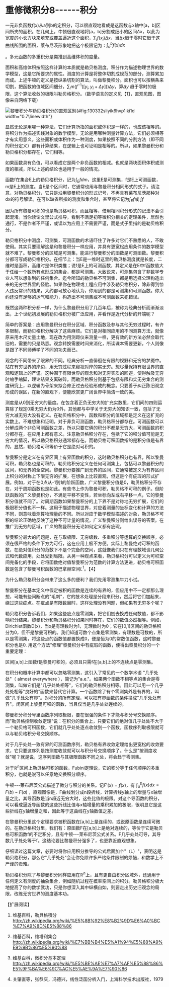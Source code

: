 # 重修微积分8------积分

一元非负函数$f(x)$从a到b的定积分，可以很直观地看成是这函数与x轴中\[a，b\]区间所夹的面积。在几何上，牛顿很直观地将\[a，b\]分割成细小的区间$\Delta x$，以此为宽度的小长方块来填充或覆盖逼近这个面积，$\sum_{i}f(x_i)\Delta x$，当Δx趋于零时它趋于这曲线所围的面积，莱布尼茨形象地把这个极限记为：$\int_{a}^{b} f(x)dx$

。多元函数的多重积分是类推到高维体积的度量。

面积和高维体积按照这样计算的本质就是勒贝格测度。积分作为描述物理世界的数学模型，这是它所要求的属性。测度的计算是将整体切割成规范的部分，测算累加而成。上述牛顿的定义是按纵条切割的算法，叫做黎曼积分。面积也可以按横条来切割，把函数的值域区间细分，$\sum _i  m(f^{-1}([y_i, y_i+\Delta y])) \Delta y$，算$\Delta y$
趋于零时的极限，这个算法收敛的极限叫勒贝格积分。（数学语言的定义见【1】，直观见图，图像来自网络下载）

![黎曼积分与勒贝格积分的直观区别](pic/130332sliyik6hvp1iki1d.png){#fig:130332sliyik6hvp1iki1d
width="0.7\\linewidth"}

显然无论是用哪一种算法，它们计算所指的面积或体积是一样的，也应该相等的。将积分作为描述实践对象的数学模型，无论是用哪种测量计算方法，它们必须相等才有实用意义。这些面积或体积作为一种测度，如果按照不同的分割方法（即不同的积分定义）都有计算结果，在逻辑上也可证明是相等的。所以，如果黎曼积分和勒贝格积分都存在，它们相等。

如果函数具有负值，可以看成它是两个非负函数的相减。也就是两块面积体积或测度的相减，所以上述的结论也适用于一般的情况。

函数f在集合E上的勒贝格积分，记为$\int_E f d m$，这里E是可测集，f是E上可测函数，m是E上的测度。当E是个区间时，它通常也用与黎曼积分相同形式的式子。请注意，对勒贝格积分，它只是沿用黎曼积分的形式记号，不再具有莱布尼茨那种对dx的符号解读。在可以缺省所指的测度和集合时，甚至将它记为$\int_E f$或
$\int f$

因为所有黎曼可积的也是勒贝格可积，而且相等，借用相同积分形式的记法不会引起混淆。当你读论文里公式推导，看到不满足初等微积分相关的定理条件，居然也通行，不是作者不严谨，或误以为应用上不需要严谨，而是式子里指的是勒贝格积分。

勒贝格积分中测度、可测集，可测函数的术语吓住了许多对它们不熟悉的人，不敢使用。其实只要理解这是和黎曼积分一样应用，并具有更宽松应用条件的数学模型就不难了。黎曼积分的区域是可测集，能进行黎曼积分的函数是可测函数。黎曼积分都可写成勒贝格积分。在细节上：当E是一维时这里的勒贝格测度就是长度，二维时是面积，高维时是体积类推；说f是E上的可测函数，其定义是在E中f函数值大于任给一个数所有点形成的集合，都是可测集。大致说来，可测集包含了非数学专业人可以想象到的任何集合。迄今所知的勒贝格不可测集，都是用选择公理构造出来的无穷世界里的怪胎。如果你在物理或工程应用中涉及勒贝格积分，除非得到惊人违反常识的结果，大约都可放心地认为，你用到的都是可测集和可测函数。你大约还没有足够的运气和能力，构造出不可测集或不可测函数来犯错误。

既然这两种积分都一样，为什么黎曼积分用了几百年后，被称为经典分析而渐渐淡出，上个世纪初发展的勒贝格积分被广泛应用，并看作是近代分析的开端呢？

简单的答案是：应用黎曼积分在积分区域、积分函数及参与其他无穷过程时，有许多限制，而勒贝格积分解决了这些麻烦。它们是对相同应用的不同测算方法，就像原来用木尺丈量土地，现在改为用测距仪来测量一样，更有效的新方法必然会取代旧的，需要的只是熟悉。观念转换需要时间来消化，所读课本需要更新，个人则像是跟了不同师傅学了不同的功夫而已。

观念的不同带来了眼界的不同。经典分析一直徘徊在有限的视野和无穷的梦魇中。站在有穷世界的岸边，用无穷过程来窥视对岸的实无穷。想尽量保持有限世界的直观和逻辑上的严谨。这种囿于有限世界的观念和对无穷实质的回避，使得触及无穷时缩手缩脚，理论结果支离破碎。而勒贝格积分则基于包括有限和实无穷集合的测度研究上，以逻辑为骨架来拟合修正过去经验形成的概念。只要善于纠正陈旧观念形成的误区，在新的直观下，便能欣赏更广阔世界中简洁一致的美。

测度是从0到无穷大的量度。在包含着正负无穷大的扩充实数里，它们间的四则运算除了规定0乘无穷大仍为0外，其他都与中学关于无穷大的知识一致，包括了无穷大减无穷大没有定义。在勒贝格积分中，函数和积分的值域都是定义在这扩充的实数上。不难想象和证明，对于非负可测函数，勒贝格积分都存在。可测函数可以分解成两个非负可测函数之差，所以只要它俩的积分不都是无穷大，可测函数的积分都存在，在应用上都有意义。注意勒贝格积分存在，包括了它的积分值可能是无穷大的情况，所以勒贝格积分通常都存在。而勒贝格可积函数指的是积分值是有界的，显然，勒贝格可积等价于它是绝对可积的。

黎曼积分是定义在有界区间上有界函数的积分，这时勒贝格积分也有界，所以黎曼可积，勒贝格也是可积的。勒贝格积分定义在任何可测集上，包括可以黎曼积分的区间，和无界的全空间。黎曼积分要推广到无界的区间，它通常被定义为有界区间上积分的对称上下限无穷的扩展，在想象上比较直观，但这是个有疵瑕的形式扩展。例如，对于在0点从-1到1的阶跃函数，广义黎曼积分值是0，勒贝格积分不存在，对于周期函数也是如此。有些书上作为黎曼可积，勒贝格不可积的例子。但阶跃函数的广义黎曼积分，不满足平移不变性，若坐标向左或右平移一点，它的黎曼积分值就不同了。对周期函数如果黎曼积分的上下界不是对称地无穷扩展，它们的极限积分值也不一样。这用于描述物理世界，对应着测量的坐标变化和计算的方法不同，则意味着测算物理量的不同。所以对应于数学模型描述的对象，勒贝格不可积的结论正确地反映了这种不可计量的情况，广义黎曼积分则给出误导的答案。在推广到无穷的区域，广义的黎曼积分无论如何定义都有疵瑕。

黎曼积分最大的问题是，在与取极限、无穷级数、多重积分等运算的交换顺序，必须在很严格的条件下方为可行，这在应用上极不方便。实际上黎曼绝对可积的函数，在绝对值积分的范数下不是个完备的空间，这就像我们只在有理数域谈几何公式和代数应用，处处受到局限。从另一种观点来看，勒贝格积分可以定义为可积空间完备化的手段，它将函数绝对值黎曼积分为范数的计算方法更进，勒贝格可积函数是包含了黎曼可积函数的巴拿赫空间$L^{1}$。【4】

为什么勒贝格积分会带来了这么多的便利？我们先用零测集牛刀小试。

黎曼积分在基本定义中假定被积的函数是连续的有界的，但应用中不一定都那么理想，可能有些间断点的"毛刺"，它的技术处理是分段来积分，然后将它们加起来，绕过这些疵点。在疵点是有限数目时，这样处理没有问题，但如果有无穷多个呢？

勒贝格积分告诉我们，如果这些疵点是零测集，把它们刨去换成任何数值，都不影响积分结果。黎曼积分和勒贝格积分如果同时存在，它们的数值必然相等。例如，Dirichlet函数D(x)，当x是有理数时为1，无理数时为0；它在\[0,1\]区间的勒贝格积分为0，但不是黎曼可积的。我们知道可数个点集是零测集，有理数是可数的，所以是零测集，将这些点的函数值都置换成0，便是恒为0的常数值函数，这时黎曼积分也是0.
用这个方法"修理"黎曼积分中有疵瑕的函数，便得出黎曼积分的一个重要定理：

区间\[a,b\]上函数f是黎曼可积的，必须且只需f在\[a,b\]上的不连续点是零测集。

在积分和概率计算中都可以忽略零测集，这引入了常见的一个数学术语
"几乎处处"（ almost everywhere
），简记为"a.e."。如果两个函数不相等点的集合是零测集，叫做它们是"几乎处处相等"，它们的勒贝格积分相等。因此可以用一个几乎处处相等"良好的"函数来替代它计算。一个函数除了有个零测集外是有界的，叫做"几乎处处有界"。对积分的所有定理，可以把有界函数的条件换成"几乎处处有界"。闭区间上黎曼可积的函数，当且仅当是几乎处处连续的。

黎曼积分积分号里函数序列取极限，要在很强的条件下才能与积分号交换顺序。而"勒贝格控制收敛定理"说：在积分的集合上，只要它们的绝对值几乎处处不大于一个勒贝格可积函数，它们就几乎处处逐点收敛到一个函数，函数序列取极限就可以与勒贝格积分号交换顺序。

对于几乎处处一致有界的可测函数序列，勒贝格有界收敛定理给出更宽松的收敛要求，它只要这序列是按测度收敛就可以与积分号交换顺序了。什么是"按测度收敛"呢？就是说，这序列函数与其极限函数不同之处，将会趋于零测集。

对于$\mathbb{R}^n$区间上勒贝格可积的函数，Fubini定理说，它的积分等于任何顺序的多重积分，也就是说可以任意地交换积分顺序。

牛顿---莱布尼茨公式描述了微分与积分的关系。记$F'(x)=f(x)$，有
$\int_a^b f(x)dx = F(b)-F(a)$
，直观图像是，F曲线划分成n段折线，计算折线y轴上的增量与x轴增量之比，其导函数是当n趋近无穷大时，这些比值的极限。对这个导函数的积分，可以看成逼近导函数的这些折线比值与x轴增量的乘积累加的极限，很明显它是这些折线在y轴增量之和，因此等于这曲线在y轴数值之差。

在黎曼积分里这个定理要求被积函数在\[a,b\]上是连续的，或说原函数是连续可微的。在勒贝格积分里，我们有：原函数F在\[a,b\]上是绝对连续的，等价于它是勒贝格可积函数f的不定积分，且有牛顿---莱布尼茨公式关系。F几乎处处可导，其导数几乎处处等于f。这结论要比黎曼积分强多了，也更靠近直观想象。

仔细读过这篇文章，必要时将你应用积分推导的公式后面加个"（L）"，表明这是勒贝格积分，那么它"几乎处处"会让你免除许多严格条件限制的烦恼，和数学上不严谨的责难。

勒贝格积分除了与黎曼积分同样应用在$\mathbb{R}^n$上，且有更自由积分区域外，还通用于任何定义有测度的抽象集合，例如随机过程在概率空间上的积分。勒贝格积分极大地提高了你的数学武功，只是你想深入其中纵横自如，则要走出历史旧观念的局限，改练无穷世界的测度基本功。

【扩展阅读】

1.  维基百科，勒貝格積分
    <http://zh.wikipedia.org/wiki/%E5%8B%92%E8%B2%9D%E6%A0%BC%E7%A9%8D%E5%88%86>

2.  维基百科，维塔利集合<http://zh.wikipedia.org/wiki/%E7%BB%B4%E5%A1%94%E5%88%A9%E9%9B%86%E5%90%88>

3.  维基百科，微积分基本定理<http://zh.wikipedia.org/wiki/%E5%BE%AE%E7%A7%AF%E5%88%86%E5%9F%BA%E6%9C%AC%E5%AE%9A%E7%90%86>

4.  关肇直等，张恭庆，冯德兴，线性泛函分析入门，上海科学技术出版社，1979
